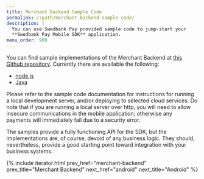 ```yaml
---
title: Merchant Backend Sample Code
permalink: /:path/merchant-backend-sample-code/
description: |
  You can use Swedbank Pay provided sample code to jump-start your
  **Swedbank Pay Mobile SDK** application.
menu_order: 900
---
```


You can find sample implementations of the Merchant Backend at [this Github
repository][backend-samples]. Currently there are available the following:

*   [node.js][node-sample]
*   [Java][java-sample]

Please refer to the sample code documentation for instructions for running a
local development server, and/or deploying to selected cloud services. Do note
that if you are running a local server over http, you will need to allow
insecure communications in the mobile application; otherwise any payments will
immediately fail due to a security error.

The samples provide a fully functioning API for the SDK, but the implementations
are, of course, devoid of any business logic. They should, nevertheless, provide
a good starting point toward integration with your business systems.

{% include iterator.html prev_href="merchant-backend"
                         prev_title="Merchant Backend"
                         next_href="android"
                         next_title="Android" %}

[backend-samples]: https://github.com/SwedbankPay/swedbank-pay-sdk-mobile-example-merchant
[node-sample]: https://github.com/SwedbankPay/swedbank-pay-sdk-mobile-example-merchant/tree/main/examples/node.js/README.md
[java-sample]: https://github.com/SwedbankPay/swedbank-pay-sdk-mobile-example-merchant/tree/main/examples/java/merchant/README.md
